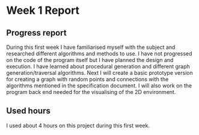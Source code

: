 # Week 1 Report

## Progress report

During this first week I have familiarised myself with the subject and researched different algorithms and
methods to use. I have not progressed on the code of the program itself but I have planned the design and execution.
I have learned about procedural generation and different graph generation/traversal algorithms. Next I will
create a basic prototype version for creating a graph with random points and connections with the algorithms mentioned
in the specification document. I will also work on the program back end needed for the visualising of the 2D environment.

## Used hours

I used about 4 hours on this project during this first week.
